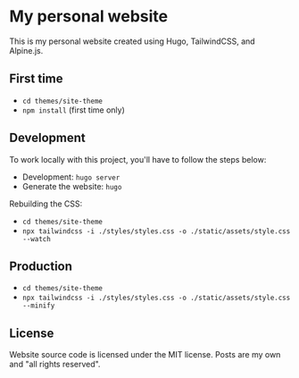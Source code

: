 # My personal website

This is my personal website created using Hugo, TailwindCSS, and Alpine.js.


## First time

- ``cd themes/site-theme``
- ``npm install`` (first time only)


## Development

To work locally with this project, you'll have to follow the steps below:

- Development: `hugo server`
- Generate the website: `hugo`

Rebuilding the CSS:

- ``cd themes/site-theme``
- ``npx tailwindcss -i ./styles/styles.css -o ./static/assets/style.css --watch``


## Production

- ``cd themes/site-theme``
- ``npx tailwindcss -i ./styles/styles.css -o ./static/assets/style.css --minify``


## License

Website source code is licensed under the MIT license. Posts are my own and "all rights reserved".

